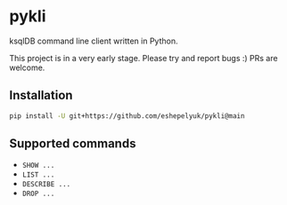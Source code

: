 # pykli

ksqlDB command line client written in Python.

This project is in a very early stage. Please try and report bugs :)
PRs are welcome.

## Installation

```sh
pip install -U git+https://github.com/eshepelyuk/pykli@main
```

## Supported commands

* `SHOW ...` 
* `LIST ...`
* `DESCRIBE ...`
* `DROP ...`
